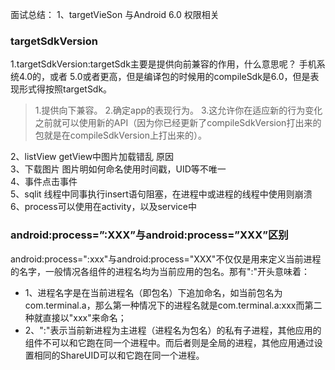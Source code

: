 面试总结：
1、targetVieSon 与Android 6.0 权限相关  
### targetSdkVersion
1.targetSdkVersion:targetSdk主要是提供向前兼容的作用，什么意思呢？
手机系统4.0的，或者 5.0或者更高，但是编译包的时候用的compileSdk是6.0，但是表现形式得按照targetSdk。
>  1.提供向下兼容。
>  2.确定app的表现行为。
>  3.这允许你在适应新的行为变化之前就可以使用新的API（因为你已经更新了compileSdkVersion打出来的包就是在compileSdkVersion上打出来的）。

2、listView getView中图片加载错乱 原因  
3、下载图片  图片明如何命名使用时间戳，UID等不唯一  
4、事件点击事件  
5、sqlit 线程中同事执行insert语句阻塞，在进程中或进程的线程中使用则崩溃  
6、process可以使用在activity，以及service中  
### android:process=”:XXX”与android:process=”XXX”区别
android:process=":xxx"与android:process="XXX"不仅仅是用来定义当前进程的名字，一般情况各组件的进程名均为当前应用的包名。那有":"开头意味着：
  - 1、进程名字是在当前进程名（即包名）下追加命名，如当前包名为com.terminal.a，那么第一种情况下的进程名就是com.terminal.a:xxx而第二种就直接以"xxx"来命名；
  - 2、":"表示当前新进程为主进程（进程名为包名）的私有子进程，其他应用的组件不可以和它跑在同一个进程中。而后者则是全局的进程，其他应用通过设置相同的ShareUID可以和它跑在同一个进程。